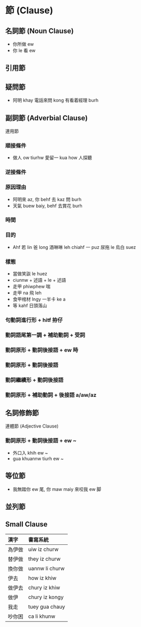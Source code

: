 # 節 (Clause)

## 名詞節 (Noun Clause)

* 你所做 ew
* 你 le 看 ew

## 引用節

## 疑問節

* 阿明 khay 電話來問 kong 有看着經理 burh

## 副詞節 (Adverbial Clause)

連用節

### 順接條件

* 做人 ow tiurhw 愛留一 kua how 人探聽

### 逆接條件

### 原因理由

* 阿明來 az, 你 behf 去 kaz 問 burh
* 天氣 buew baiy, behf 去賞花 burh

### 時間

### 目的

* Ahf 若 lin 爸 long 酒啉啉 leh chiahf 一 puz 尿拖 le 烏白 suez

### 樣態

* 當做笑詼 le huez
* ciunnw + 述語 + le + 述語
* 走甲 phiwphew 喘
* 走甲 na 飛 leh
* 食甲棺材 lngy 一半卡 ke a
* 等 kahf 日頭落山

### 句動詞進行形 + hitf 拵仔

### 動詞語尾第一調 + 補助動詞 + 受詞

### 動詞原形 + 動詞後接語 + ew 時

### 動詞原形 + 動詞後接語

### 動詞繼續形 + 動詞後接語

### 動詞原形 + 補助動詞 + 後接語 a/aw/az

## 名詞修飾節

連體節 (Adjective Clause)

### 動詞原形 + 動詞後接語 + ew ~

* 外口入 khih ew ~
* gua khuannw tiurh ew ~

## 等位節

* 我無踏你 ew 尾, 你 maw maiy 來咬我 ew 脚

## 並列節

## Small Clause

| 漢字 | 書寫系統 |
| :--- | :--- |
| 為伊做 | uiw iz churw |
| 替伊做 | they iz churw |
| 換你做 | uannw li churw |
| 伊去 | how iz khiw |
| 做伊去 | chury iz khiw |
| 做伊 | chury iz kongy |
| 我走 | tuey gua chauy |
| 吵你困 | ca li khunw |
